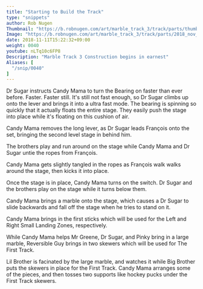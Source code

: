 ```yaml
---
title: "Starting to Build the Track"
type: "snippets"
author: Rob Nugen
Thumbnail: "https://b.robnugen.com/art/marble_track_3/track/parts/thumbs/2018_nov_17_triple_splitter.jpg"
Image: "https://b.robnugen.com/art/marble_track_3/track/parts/2018_nov_17_triple_splitter.jpg"
date: 2018-11-11T15:22:32+09:00
weight: 0040
youtube: nLTq10c6FP8
Description: "Marble Track 3 Construction begins in earnest"
Aliases: [
  "/snip/0040"
]
---
```


Dr Sugar instructs Candy Mama to turn the Bearing on faster than ever before.  Faster.  Faster still.  It's still not fast enough, so Dr Sugar climbs up onto the lever and brings it into a ultra fast mode.  The bearing is spinning so quickly that it actually floats the entire stage.  They easily push the stage into place while it's floating on this cushion of air.

Candy Mama removes the long lever, as Dr Sugar leads François onto the set, bringing the second level stage in behind him.

The brothers play and run around on the stage while Candy Mama and Dr Sugar untie the ropes from François.

Candy Mama gets slightly tangled in the ropes as François walk walks around the stage, then kicks it into place.

Once the stage is in place, Candy Mama turns on the switch.  Dr Sugar and the brothers play on the stage while it turns below them.

Candy Mama brings a marble onto the stage, which causes a Dr Sugar to slide backwards and fall off the stage when he tries to stand on it.

Candy Mama brings in the first sticks which will be used for the Left and Right Small Landing Zones, respectively.  

While Candy Mama helps Mr Greene, Dr Sugar, and Pinky bring in a large marble, Reversible Guy brings in two skewers which will be used for The First Track.

Lil Brother is facinated by the large marble, and watches it while Big Brother puts the skewers in place for the First Track.  Candy Mama arranges some of the pieces, and then tosses two supports like hockey pucks under the First Track skewers.



